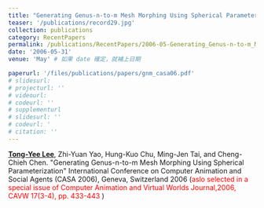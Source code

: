 ```yaml
---
title: "Generating Genus-n-to-m Mesh Morphing Using Spherical Parameterization"
teaser: '/publications/record29.jpg'
collection: publications
category: RecentPapers
permalink: /publications/RecentPapers/2006-05-Generating_Genus-n-to-m_Mesh_Morphing_Using_Spherical_Parameterization
date: '2006-05-31'
venue: 'May' # 如果 date 確定，就補上日期

paperurl: '/files/publications/papers/gnm_casa06.pdf'
# slidesurl: 
# projecturl: ''
# videourl: 
# codeurl: ''
# supplementurl
# slidesurl: ''
# codeurl: '
# citation: ''
---
```


<strong><u>Tong-Yee Lee</u></strong>, Zhi-Yuan Yao, Hung-Kuo Chu, Ming-Jen Tai, and Cheng-Chieh Chen. "Generating Genus-n-to-m Mesh Morphing Using Spherical Parameterization" International Conference on Computer Animation and Social Agents (CASA 2006), Geneva, Switzerland 2006  (<span style="color:red">aslo selected in a special issue of Computer Animation and Virtual Worlds Journal,2006, CAVW 17(3-4), pp. 433-443 </span>) 

<!--

Note:
There isn't a link for "Generating Genus-n-to-m Mesh Morphing Using Spherical Parameterization" video and website.

 -->
